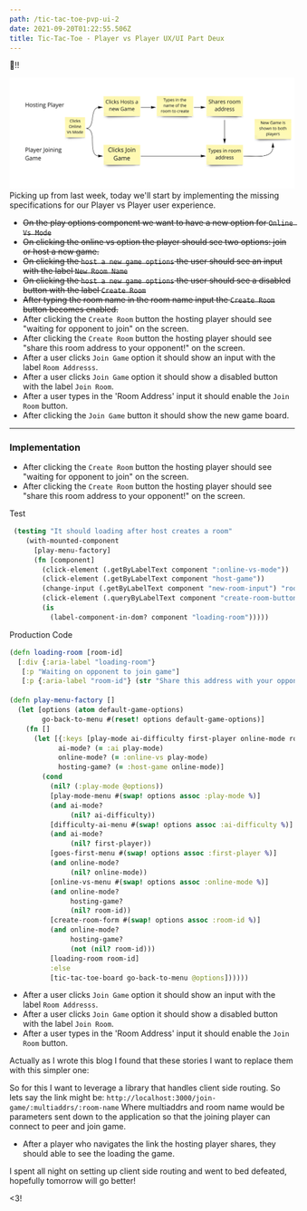 ```yaml
---
path: /tic-tac-toe-pvp-ui-2
date: 2021-09-20T01:22:55.506Z
title: Tic-Tac-Toe - Player vs Player UX/UI Part Deux
---
```


👋!!

![tic-tac-toe pvp ux](../assets/tic-pvp-flow.jpg)
Picking up from last week, today we'll start by implementing the missing specifications for our Player
vs Player user experience.
* <s>On the play options component we want to have a new option for `Online Vs Mode`</s>
* <s>On clicking the online vs option the player should see two options: join or host a new game.</s>
* <s>On clicking the `host a new game options` the user should see an input with the label `New Room Name`</s>
* <s>On clicking the `host a new game options` the user should see a disabled button with the label `Create Room`</s>
* <s>After typing the room name in the room name input the `Create Room` button becomes enabled.</s>
* After clicking the `Create Room` button the hosting player should see "waiting for opponent to join" on the screen.
* After clicking the `Create Room` button the hosting player should see "share this room address to your opponent!" on the screen.
* After a user clicks `Join Game` option it should show an input with the label `Room Addresss`.
* After a user clicks `Join Game` option it should show a disabled button with the label `Join Room`.
* After a user types in the 'Room Address' input it should enable the `Join Room` button.
* After clicking the `Join Game` button it should show the new game board.
-----
### Implementation
* After clicking the `Create Room` button the hosting player should see "waiting for opponent to join" on the screen.
* After clicking the `Create Room` button the hosting player should see "share this room address to your opponent!" on the screen.

Test
```clojure
 (testing "It should loading after host creates a room"
    (with-mounted-component
      [play-menu-factory]
      (fn [component]
        (click-element (.getByLabelText component ":online-vs-mode"))
        (click-element (.getByLabelText component "host-game"))
        (change-input (.getByLabelText component "new-room-input") "room")
        (click-element (.queryByLabelText component "create-room-button"))
        (is
          (label-component-in-dom? component "loading-room")))))
```
Production Code
```clojure
(defn loading-room [room-id]
  [:div {:aria-label "loading-room"}
   [:p "Waiting on opponent to join game"]
   [:p {:aria-label "room-id"} (str "Share this address with your opponent " room-id)]])

(defn play-menu-factory []
  (let [options (atom default-game-options)
        go-back-to-menu #(reset! options default-game-options)]
    (fn []
      (let [{:keys [play-mode ai-difficulty first-player online-mode room-id] } @options
            ai-mode? (= :ai play-mode)
            online-mode? (= :online-vs play-mode)
            hosting-game? (= :host-game online-mode)]
        (cond
          (nil? (:play-mode @options))
          [play-mode-menu #(swap! options assoc :play-mode %)]
          (and ai-mode?
               (nil? ai-difficulty))
          [difficulty-ai-menu #(swap! options assoc :ai-difficulty %)]
          (and ai-mode?
               (nil? first-player))
          [goes-first-menu #(swap! options assoc :first-player %)]
          (and online-mode?
               (nil? online-mode))
          [online-vs-menu #(swap! options assoc :online-mode %)]
          (and online-mode?
               hosting-game?
               (nil? room-id))
          [create-room-form #(swap! options assoc :room-id %)]
          (and online-mode?
               hosting-game?
               (not (nil? room-id)))
          [loading-room room-id]
          :else
          [tic-tac-toe-board go-back-to-menu @options])))))
```


* After a user clicks `Join Game` option it should show an input with the label `Room Addresss`.
* After a user clicks `Join Game` option it should show a disabled button with the label `Join Room`.
* After a user types in the 'Room Address' input it should enable the `Join Room` button.


Actually as I wrote this blog I found that these stories I want to replace them with this simpler one:

So for this I want to leverage a library that handles client side routing. 
So lets say the link might be: `http://localhost:3000/join-game/:multiaddrs/:room-name`
Where multiaddrs and room name would be parameters sent down to the application so that the joining player can connect 
to peer and join game.

* After a player who navigates the link the hosting player shares, they should able to see the loading the game. 

I spent all night on setting up client side routing and went to bed defeated, hopefully tomorrow will go better!


<3!


